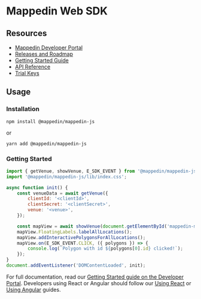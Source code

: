 # Mappedin Web SDK

## Resources

- [Mappedin Developer Portal](https://developer.mappedin.com)
- [Releases and Roadmap](https://developer.mappedin.com/releases/)
- [Getting Started Guide](https://developer.mappedin.com/web-sdk/v5/getting-started/)
- [API Reference](https://developer.mappedin.com/web-sdk-api/v5/)
- [Trial Keys](https://developer.mappedin.com/api-keys/)

## Usage

### Installation

`npm install @mappedin/mappedin-js`

or

`yarn add @mappedin/mappedin-js`

### Getting Started

```javascript
import { getVenue, showVenue, E_SDK_EVENT } from '@mappedin/mappedin-js';
import '@mappedin/mappedin-js/lib/index.css';

async function init() {
	const venueData = await getVenue({
		clientId: '<clientId>',
		clientSecret: '<clientSecret>',
		venue: '<venue>',
	});

	const mapView = await showVenue(document.getElementById('mappedin-map'), venueData);
	mapView.FloatingLabels.labelAllLocations();
	mapView.addInteractivePolygonsForAllLocations();
	mapView.on(E_SDK_EVENT.CLICK, ({ polygons }) => {
		console.log(`Polygon with id ${polygons[0].id} clicked!`);
	});
}
document.addEventListener('DOMContentLoaded', init);
```

For full documentation, read our [Getting Started guide on the Developer Portal](https://developer.mappedin.com/web-sdk/v5/getting-started/). Developers using React or Angular should follow our [Using React](https://developer.mappedin.com/web-sdk/v5/using-react/) or [Using Angular](https://developer.mappedin.com/web-sdk/v5/using-angular/) guides.
